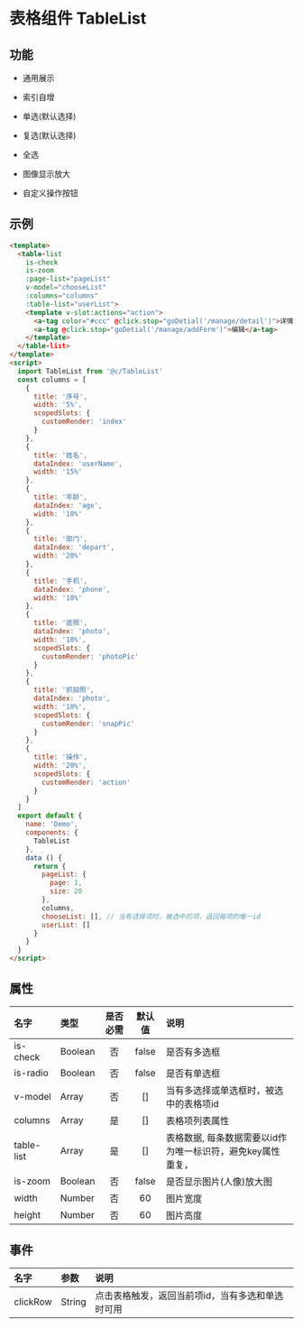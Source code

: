 # 表格组件 TableList

## 功能

+ 通用展示

+ 索引自增

+ 单选(默认选择)

+ 复选(默认选择)

+ 全选

+ 图像显示放大

+ 自定义操作按钮

## 示例

```html
<template>
  <table-list
    is-check
    is-zoom
    :page-list="pageList"
    v-model="chooseList"
    :columns="columns"
    :table-list="userList">
    <template v-slot:actions="action">
      <a-tag color="#ccc" @click.stop="goDetial('/manage/detail')">详情</a-tag>
      <a-tag @click.stop="goDetial('/manage/addForm')">编辑</a-tag>
    </template>
  </table-list>
</template>
<script>
  import TableList from '@c/TableList'
  const columns = [
    {
      title: '序号',
      width: '5%',
      scopedSlots: {
        customRender: 'index'
      }
    },
    {
      title: '姓名',
      dataIndex: 'userName',
      width: '15%'
    },
    {
      title: '年龄',
      dataIndex: 'age',
      width: '10%'
    },
    {
      title: '部门',
      dataIndex: 'depart',
      width: '20%'
    },
    {
      title: '手机',
      dataIndex: 'phone',
      width: '10%'
    },
    {
      title: '底照',
      dataIndex: 'photo',
      width: '10%',
      scopedSlots: {
        customRender: 'photoPic'
      }
    },
    {
      title: '抓拍照',
      dataIndex: 'photo',
      width: '10%',
      scopedSlots: {
        customRender: 'snapPic'
      }
    },
    {
      title: '操作',
      width: '20%',
      scopedSlots: {
        customRender: 'action'
      }
    }
  ]
  export default {
    name: 'Demo',
    components: {
      TableList
    },
    data () {
      return {
        pageList: {
          page: 1,
          size: 20
        },
        columns,
        chooseList: [], // 当有选择项时，被选中的项，返回每项的唯一id
        userList: []
      }
    }
  }
</script>
```

## 属性

名字|类型|是否必需|默认值|说明
:-|:-|:-:|:-:|:-
is-check|Boolean|否|false|是否有多选框
is-radio|Boolean|否|false|是否有单选框
v-model|Array|否|[]|当有多选择或单选框时，被选中的表格项id
columns|Array|是|[]|表格项列表属性
table-list|Array|是|[]|表格数据, 每条数据需要以id作为唯一标识符，避免key属性重复，
is-zoom|Boolean|否|false|是否显示图片(人像)放大图
width|Number|否|60|图片宽度
height|Number|否|60|图片高度

## 事件

名字|参数|说明
:-|:-|:-
clickRow|String|点击表格触发，返回当前项id，当有多选和单选时可用
